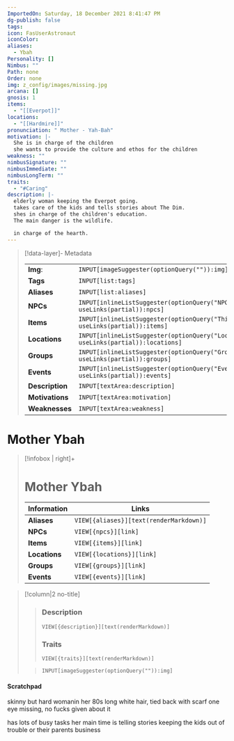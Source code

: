 ```yaml
---
ImportedOn: Saturday, 18 December 2021 8:41:47 PM
dg-publish: false
tags: 
icon: FasUserAstronaut
iconColor: 
aliases:
  - Ybah
Personality: []
Nimbus: ""
Path: none
Order: none
img: z_config/images/missing.jpg
arcana: []
gnosis: 1
items:
  - "[[Everpot]]"
locations:
  - "[[Hardmire]]"
pronunciation: " Mother - Yah-Bah"
motivation: |-
  She is in charge of the children
  she wants to provide the culture and ethos for the children
weakness: ""
nimbusSignature: ""
nimbusImmediate: ""
nimbusLongTerm: ""
traits:
  - "#Caring"
description: |-
  elderly woman keeping the Everpot going.
  takes care of the kids and tells stories about The Dim.
  shes in charge of the children's education.
  The main danger is the wildlife.

  in charge of the hearth.
---
```

> [!data-layer]- Metadata
>
> |                                       |                                  |
>| ----- | ----- |
>| **Img**: |`INPUT[imageSuggester(optionQuery("")):img]`|
> |**Tags**|`INPUT[list:tags]`|
> |**Aliases**|`INPUT[list:aliases]`|
> |**NPCs** | `INPUT[inlineListSuggester(optionQuery("NPCs"), useLinks(partial)):npcs]`|
> |**Items** | `INPUT[inlineListSuggester(optionQuery("Things"), useLinks(partial)):items]`|
> |**Locations** | `INPUT[inlineListSuggester(optionQuery("Locations"), useLinks(partial)):locations]`|
> |**Groups** | `INPUT[inlineListSuggester(optionQuery("Groups"), useLinks(partial)):groups]`|
> |**Events** | `INPUT[inlineListSuggester(optionQuery("Events"), useLinks(partial)):events]`|
> |**Description** |`INPUT[textArea:description]`|
> |**Motivations** |`INPUT[textArea:motivation]`|
> |**Weaknesses** |`INPUT[textArea:weakness]`|

# Mother Ybah
> [!infobox | right]+
> # Mother Ybah
> |  Information | Links |
> | --- | --- |
> | **Aliases** | `VIEW[{aliases}][text(renderMarkdown)]` |
> | **NPCs** | `VIEW[{npcs}][link]` |
> | **Items** | `VIEW[{items}][link]` |
> | **Locations** | `VIEW[{locations}][link]` |
> | **Groups** | `VIEW[{groups}][link]` |
> | **Events** | `VIEW[{events}][link]` |

> [!column|2 no-title]
>
>>
>>### Description
>>  `VIEW[{description}][text(renderMarkdown)]`
>>  ### Traits
>> `VIEW[{traits}][text(renderMarkdown)]`
>
>> 
>> `INPUT[imageSuggester(optionQuery("")):img]`


#### Scratchpad






skinny but hard womanin her 80s
long white hair, tied back with scarf
one eye missing, no fucks given about it

has lots of busy tasks
her main time is telling stories keeping the kids out of trouble or their parents business
